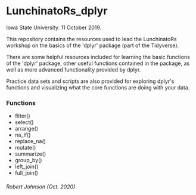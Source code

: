 # LunchinatoRs_dplyr

Iowa State University. 11 October 2019.

This repository contains the resources used to lead the LunchinatoRs workshop on the basics of the 'dplyr' package (part of the Tidyverse).

There are some helpful resources included for learning the basic functions of the 'dplyr' package, other useful functions contained in the package, as well as more advanced functionality provided by dplyr. 

Practice data sets and scripts are also provided for exploring dplyr's functions and visualizing what the core functions are doing with your data. 


### Functions
- filter()
- select()
- arrange()
- na_if()
- replace_na()
- mutate()
- summarize()
- group_by()
- left_join()
- full_join()


###### *Robert Johnson (Oct. 2020)*
